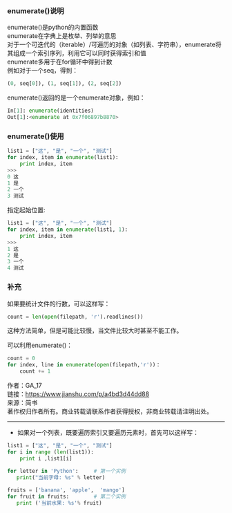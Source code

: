 ### enumerate()说明

enumerate()是python的内置函数  
enumerate在字典上是枚举、列举的意思  
对于一个可迭代的（iterable）/可遍历的对象（如列表、字符串），enumerate将其组成一个索引序列，利用它可以同时获得索引和值  
enumerate多用于在for循环中得到计数  
例如对于一个seq，得到：

```python
(0, seq[0]), (1, seq[1]), (2, seq[2])
```

enumerate()返回的是一个enumerate对象，例如：

```python
In[1]: enumerate(identities)
Out[1]:<enumerate at 0x7f06897b8870>
```

### enumerate()使用

```python
list1 = ["这", "是", "一个", "测试"]
for index, item in enumerate(list1):
    print index, item
>>>
0 这
1 是
2 一个
3 测试
```

指定起始位置:

```python
list1 = ["这", "是", "一个", "测试"]
for index, item in enumerate(list1, 1):
    print index, item
>>>
1 这
2 是
3 一个
4 测试
```

### 补充

如果要统计文件的行数，可以这样写：

```python
count = len(open(filepath, 'r').readlines())
```

这种方法简单，但是可能比较慢，当文件比较大时甚至不能工作。

可以利用enumerate()：

```python
count = 0
for index, line in enumerate(open(filepath,'r'))： 
    count += 1
```

  
  
作者：GA_17  
链接：https://www.jianshu.com/p/a4bd3d44dd88  
来源：简书  
著作权归作者所有。商业转载请联系作者获得授权，非商业转载请注明出处。

--- 
- 如果对一个列表，既要遍历索引又要遍历元素时，首先可以这样写：
```python
list1 = ["这", "是", "一个", "测试"]
for i in range (len(list1)):
    print i ,list1[i]
```

```python
for letter in 'Python':     # 第一个实例
   print("当前字母: %s" % letter)
 
fruits = ['banana', 'apple',  'mango']
for fruit in fruits:        # 第二个实例
   print ('当前水果: %s'% fruit)

```